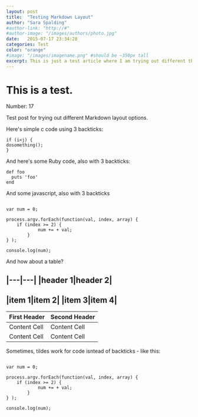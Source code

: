 ```yaml
---
layout: post
title:  "Testing Markdown Layout"
author: "Sara Spalding"
#author-link: "http://#"
#author-image: "/images/authors/photo.jpg"
date:   2015-07-17 23:34:28
categories: Test
color: "orange"
#image: "/images/imagename.png" #should be ~350px tall
excerpt: This is just a test article where I am trying out different things like code highlighting with Jeykll and pygment
---
```


# This is a test.

Number: 17

Test post for trying out different Markdown layout options.

Here's simple c code using 3 backticks:

```
if (i<j) {
dosomething();
}
```

And here's some Ruby code, also with 3 backticks:

```
def foo
  puts 'foo'
end
```

And some javascript, also with 3 backticks

```

var num = 0;

process.argv.forEach(function(val, index, array) {
	if (index >= 2) {
            num += + val;
        }
} );

console.log(num);

```

And how about a table?

|---|---|
|header 1|header 2|
----
|item 1|item 2|
|item 3|item 4|
-----

First Header  | Second Header
------------- | -------------
Content Cell  | Content Cell
Content Cell  | Content Cell

Sometimes, tildes work for code isntead of backticks - like this:

~~~

var num = 0;

process.argv.forEach(function(val, index, array) {
	if (index >= 2) {
            num += + val;
        }
} );

console.log(num);

~~~
